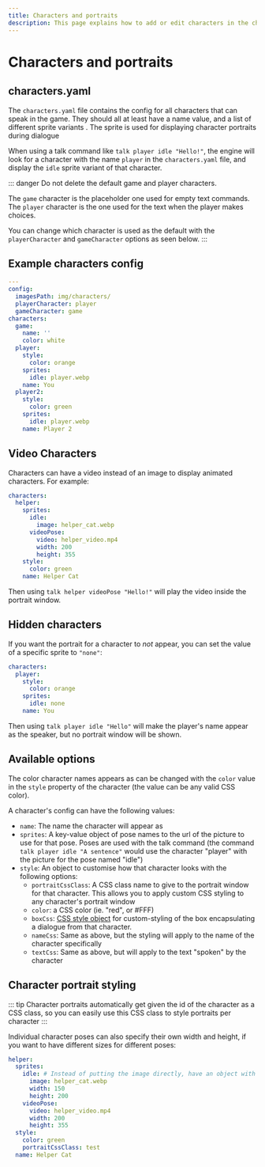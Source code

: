 ```yaml
---
title: Characters and portraits
description: This page explains how to add or edit characters in the characters.yaml file
---
```


# Characters and portraits

## characters.yaml

The `characters.yaml` file contains the config for all characters that can speak in the game. They should all at least have a name value, and a list of different sprite variants . The sprite is used for displaying character portraits during dialogue

When using a talk command like `talk player idle "Hello!"`, the engine will look for a character with the name `player` in the `characters.yaml` file, and display the `idle` sprite variant of that character.

::: danger
Do not delete the default game and player characters.

The `game` character is the placeholder one used for empty text commands.
The `player` character is the one used for the text when the player makes choices.

You can change which character is used as the default with the `playerCharacter` and `gameCharacter` options as seen below.
:::

## Example characters config

```yaml
---
config:
  imagesPath: img/characters/
  playerCharacter: player
  gameCharacter: game
characters:
  game:
    name: ''
    color: white
  player:
    style:
      color: orange
    sprites:
      idle: player.webp
    name: You
  player2:
    style:
      color: green
    sprites:
      idle: player.webp
    name: Player 2
```

## Video Characters

Characters can have a video instead of an image to display animated characters. For example:

```yaml
characters:
  helper:
    sprites:
      idle:
        image: helper_cat.webp
      videoPose:
        video: helper_video.mp4
        width: 200
        height: 355
    style:
      color: green
    name: Helper Cat
```

Then using `talk helper videoPose "Hello!"` will play the video inside the portrait window.

## Hidden characters

If you want the portrait for a character to _not_ appear, you can set the value of a specific sprite to `"none"`:

```yaml
characters:
  player:
    style:
      color: orange
    sprites:
      idle: none
    name: You
```

Then using `talk player idle "Hello"` will make the player's name appear as the speaker, but no portrait window will be shown.

## Available options

The color character names appears as can be changed with the `color` value in the `style` property of the character (the value can be any valid CSS color).

A character's config can have the following values:

- `name`: The name the character will appear as
- `sprites`: A key-value object of pose names to the url of the picture to use for that pose. Poses are used with the talk command (the command `talk player idle "A sentence"` would use the character "player" with the picture for the pose named "idle")
- `style`: An object to customise how that character looks with the following options:
  - `portraitCssClass`: A CSS class name to give to the portrait window for that character. This allows you to apply custom CSS styling to any character's portrait window
  - `color`: a CSS color (ie. "red", or #FFF)
  - `boxCss`: [CSS style object](https://www.w3schools.com/jsref/dom_obj_style.asp) for custom-styling of the box encapsulating a dialogue from that character.
  - `nameCss`: Same as above, but the styling will apply to the name of the character specifically
  - `textCss`: Same as above, but will apply to the text "spoken" by the character

## Character portrait styling

::: tip
Character portraits automatically get given the id of the character as a CSS class, so you can easily use this CSS class to style portraits per character
:::

Individual character poses can also specify their own width and height, if you want to have different sizes for different poses:

```yaml
helper:
  sprites:
    idle: # Instead of putting the image directly, have an object with an image property, and width/height values
      image: helper_cat.webp
      width: 150
      height: 200
    videoPose:
      video: helper_video.mp4
      width: 200
      height: 355
  style:
    color: green
    portraitCssClass: test
  name: Helper Cat
```
